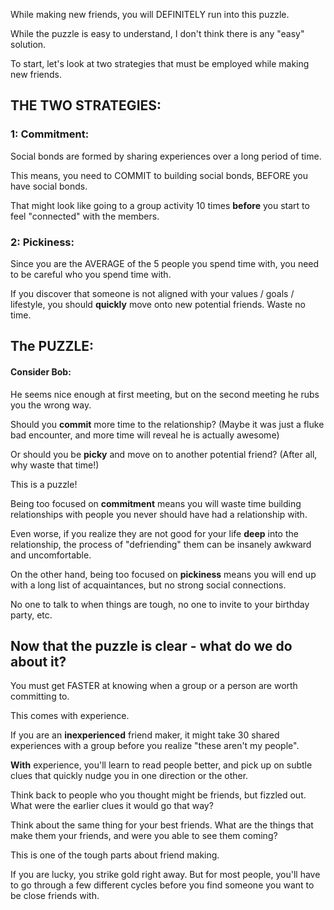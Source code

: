 While making new friends, you will DEFINITELY run into this puzzle. 

While the puzzle is easy to understand, I don't think there is any "easy" solution. 

To start, let's look at two strategies that must be employed while making new friends. 

## THE TWO STRATEGIES:

### 1: Commitment:

Social bonds are formed by sharing experiences over a long period of time. 

This means, you need to COMMIT to building social bonds, BEFORE you have social bonds.

That might look like going to a group activity 10 times **before** you start to feel "connected" with the members.

### 2: Pickiness:

Since you are the AVERAGE of the 5 people you spend time with, you need to be careful who you spend time with.

If you discover that someone is not aligned with your values / goals / lifestyle, you should **quickly** move onto new potential friends. Waste no time. 

## The PUZZLE:

#### Consider Bob:

He seems nice enough at first meeting, but on the second meeting he rubs you the wrong way.

Should you **commit** more time to the relationship? (Maybe it was just a fluke bad encounter, and more time will reveal he is actually awesome)

Or should you be **picky** and move on to another potential friend? (After all, why waste that time!)

This is a puzzle!

Being too focused on **commitment** means you will waste time building relationships with people you never should have had a relationship with. 

Even worse, if you realize they are not good for your life **deep** into the relationship, the process of "defriending" them can be insanely awkward and uncomfortable.

On the other hand, being too focused on **pickiness** means you will end up with a long list of acquaintances, but no strong social connections. 

No one to talk to when things are tough, no one to invite to your birthday party, etc.


## Now that the puzzle is clear - what do we do about it?

You must get FASTER at knowing when a group or a person are worth committing to.

This comes with experience.

If you are an **inexperienced** friend maker, it might take 30 shared experiences with a group before you realize "these aren't my people". 

**With** experience, you'll learn to read people better, and pick up on subtle clues that quickly nudge you in one direction or the other.

Think back to people who you thought might be friends, but fizzled out. What were the earlier clues it would go that way? 

Think about the same thing for your best friends. What are the things that make them your friends, and were you able to see them coming?

This is one of the tough parts about friend making.

If you are lucky, you strike gold right away. But for most people, you'll have to go through a few different cycles before you find someone you want to be close friends with. 











